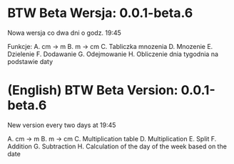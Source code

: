 # BTW Beta Wersja: 0.0.1-beta.6

Nowa wersja co dwa dni o godz. 19:45

Funkcje:
A. cm -> m
B. m -> cm
C. Tabliczka mnozenia
D. Mnozenie
E. Dzielenie
F. Dodawanie
G. Odejmowanie
H. Obliczenie dnia tygodnia na podstawie daty


# (English) BTW Beta Version: 0.0.1-beta.6

New version every two days at 19:45

A. cm -> m
B. m -> cm
C. Multiplication table
D. Multiplication
E. Split
F. Addition
G. Subtraction
H. Calculation of the day of the week based on the date
